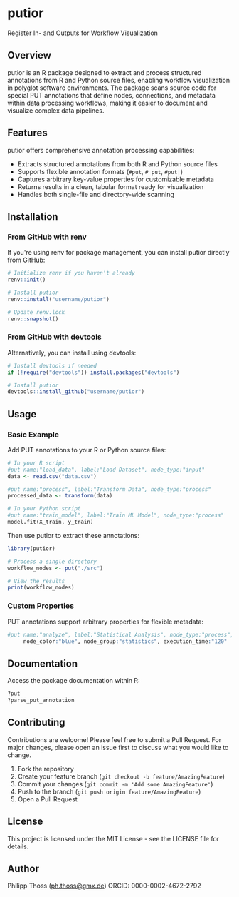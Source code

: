 # putior

Register In- and Outputs for Workflow Visualization

## Overview

putior is an R package designed to extract and process structured annotations from R and Python source files, enabling workflow visualization in polyglot software environments. The package scans source code for special PUT annotations that define nodes, connections, and metadata within data processing workflows, making it easier to document and visualize complex data pipelines.

## Features

putior offers comprehensive annotation processing capabilities:

- Extracts structured annotations from both R and Python source files
- Supports flexible annotation formats (`#put`, `# put`, `#put|`)
- Captures arbitrary key-value properties for customizable metadata
- Returns results in a clean, tabular format ready for visualization
- Handles both single-file and directory-wide scanning

## Installation

### From GitHub with renv

If you're using renv for package management, you can install putior directly from GitHub:

```r
# Initialize renv if you haven't already
renv::init()

# Install putior
renv::install("username/putior")

# Update renv.lock
renv::snapshot()
```

### From GitHub with devtools

Alternatively, you can install using devtools:

```r
# Install devtools if needed
if (!require("devtools")) install.packages("devtools")

# Install putior
devtools::install_github("username/putior")
```

## Usage

### Basic Example

Add PUT annotations to your R or Python source files:

```r
# In your R script
#put name:"load_data", label:"Load Dataset", node_type:"input"
data <- read.csv("data.csv")

#put name:"process", label:"Transform Data", node_type:"process"
processed_data <- transform(data)
```

```python
# In your Python script
#put name:"train_model", label:"Train ML Model", node_type:"process"
model.fit(X_train, y_train)
```

Then use putior to extract these annotations:

```r
library(putior)

# Process a single directory
workflow_nodes <- put("./src")

# View the results
print(workflow_nodes)
```

### Custom Properties

PUT annotations support arbitrary properties for flexible metadata:

```r
#put name:"analyze", label:"Statistical Analysis", node_type:"process", 
     node_color:"blue", node_group:"statistics", execution_time:"120"
```

## Documentation

Access the package documentation within R:

```r
?put
?parse_put_annotation
```

## Contributing

Contributions are welcome! Please feel free to submit a Pull Request. For major changes, please open an issue first to discuss what you would like to change.

1. Fork the repository
2. Create your feature branch (`git checkout -b feature/AmazingFeature`)
3. Commit your changes (`git commit -m 'Add some AmazingFeature'`)
4. Push to the branch (`git push origin feature/AmazingFeature`)
5. Open a Pull Request

## License

This project is licensed under the MIT License - see the LICENSE file for details.

## Author

Philipp Thoss (ph.thoss@gmx.de)
ORCID: 0000-0002-4672-2792